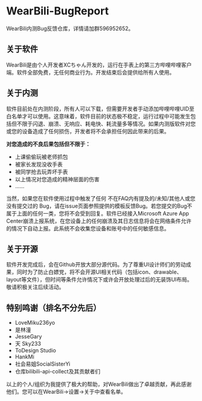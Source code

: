# WearBili-BugReport
WearBili内测Bug反馈仓库，详情请加群596952652。

## 关于软件
WearBili是由个人开发者XCちゃん开发的，运行在手表上的第三方哔哩哔哩客户端。软件全部免费，无任何商业行为。开发结束后会提供给所有人使用。

## 关于内测
软件目前处在内测阶段，所有人可以下载，但需要开发者手动添加哔哩哔哩UID至白名单才可以使用。这意味着，软件目前的状态极不稳定，运行过程中可能发生包括但不限于闪退、崩溃、无响应、耗电快、耗流量多等情况。如果内测版软件对您或您的设备造成了任何损伤，开发者将不会承担任何因此带来的后果。


**对您造成的不良后果包括但不限于：**
- 上课偷偷玩被老师抓包
- 被家长发现没收手表
- 被同学抢去玩弄坏手表
- 以上情况对您造成的精神层面的伤害
- ......

当然，如果您在软件使用过程中触发了任何 不在FAQ内有提及的/未知/其他人或您没有提交过的 Bug，请在issue页面参照提供的模板反馈Bug。若您提交的Bug不属于上面的任何一类，您将不会受到回复。软件已经接入Microsoft Azure App Center崩溃上报系统，在您设备上的任何崩溃及其日志信息将会在网络条件允许的情况下自动上报。此系统不会收集您设备和账号中的任何敏感信息。


## 关于开源
软件开发完成后，会在Github开放大部分源代码。为了尊重UI设计师们的劳动成果，同时为了防止白嫖党，将不会开源UI相关代码（包括icon、drawable、layout等文件），但时间等条件允许情况下或许会开放处理过后的无装饰UI布局。敬请积极关注后续活动。

## 特别鸣谢（排名不分先后）
- LoveMiku236yo
- 是林潼
- JesseGary
- 天 Sky233
- ToDesign Studio
- HankMi
- 社会易姐SocialSisterYi
- 仓库bilibili-api-collect及其贡献者们

以上的个人/组织为我提供了极大的帮助，对WearBili做出了卓越贡献，再此感谢他们。您可以在WearBili->设置->关于中查看名单。
